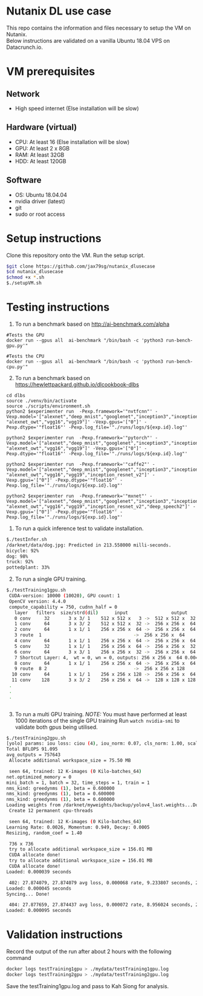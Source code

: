# Nutanix DL use case
This repo contains the information and files necessary to setup the VM on Nutanix.<br>
Below instructions are validated on a vanilla Ubuntu 18.04 VPS on Datacrunch.io.

# VM prerequisites
## Network
- High speed internet (Else installation will be slow)

## Hardware (virtual)
- CPU: At least 16 (Else installation will be slow)
- GPU: At least 2 x 8GB
- RAM: At least 32GB
- HDD: At least 120GB

## Software
- OS: Ubuntu 18.04.04
- nvidia driver (latest)
- git
- sudo or root access

# Setup instructions
Clone this repository onto the VM.
Run the setup script. 
```bash
$git clone https://github.com/jax79sg/nutanix_dlusecase
$cd nutanix_dlusecase
$chmod +x *.sh
$./setupVM.sh
```
# Testing instructions
1. To run a benchmark based on http://ai-benchmark.com/alpha
```
#Tests the GPU
docker run --gpus all  ai-benchmark "/bin/bash -c 'python3 run-bench-gpu.py'" 

#Tests the CPU
docker run --gpus all  ai-benchmark "/bin/bash -c 'python3 run-bench-cpu.py'" 
```

2. To run a benchmark based on https://hewlettpackard.github.io/dlcookbook-dlbs
```
cd dlbs
source ./venv/bin/activate
source ./scripts/environment.sh    
python2 $experimenter run  -Pexp.framework='"nvtfcnn"' -Vexp.model='["alexnet","deep_mnist","googlenet","inception3","inception4","overfeat","resnet18","resnet34","resnet101","resnet152","resnet200","resnet269","vgg11","vgg13","resnet50", "alexnet_owt","vgg16","vgg19"]' -Vexp.gpus='["0"]' -Pexp.dtype='"float16"' -Pexp.log_file='"./runs/logs/${exp.id}.log"'

python2 $experimenter run  -Pexp.framework='"pytorch"' -Vexp.model='["alexnet","deep_mnist","googlenet","inception3","inception4","overfeat","resnet18","resnet34","resnet101","resnet152","resnet200","resnet269","vgg11","vgg13","resnet50", "alexnet_owt","vgg16","vgg19"]' -Vexp.gpus='["0"]' -Pexp.dtype='"float16"' -Pexp.log_file='"./runs/logs/${exp.id}.log"'

python2 $experimenter run  -Pexp.framework='"caffe2"' -Vexp.model='["alexnet","deep_mnist","googlenet","inception3","inception4","overfeat","resnet18","resnet34","resnet101","resnet152","resnet200","resnet269","vgg11","vgg13","resnet50", "alexnet_owt","vgg16","vgg19","inception_resnet_v2"]' -Vexp.gpus='["0"]' -Pexp.dtype='"float16"' -Pexp.log_file='"./runs/logs/${exp.id}.log"'

python2 $experimenter run  -Pexp.framework='"mxnet"' -Vexp.model='["alexnet","deep_mnist","googlenet","inception3","inception4","overfeat","resnet18","resnet34","resnet101","resnet152","resnet200","resnet269","vgg11","vgg13","resnet50", "alexnet_owt","vgg16","vgg19","inception_resnet_v2","deep_speech2"]' -Vexp.gpus='["0"]' -Pexp.dtype='"float16"' -Pexp.log_file='"./runs/logs/${exp.id}.log"'

```

1. To run a quick inference test to validate installation.
```bash
$./testInfer.sh
/darknet/data/dog.jpg: Predicted in 213.558000 milli-seconds.
bicycle: 92%
dog: 98%
truck: 92%
pottedplant: 33%
```

2. To run a single GPU training. 
```bash
$./testTraining1gpu.sh
 CUDA-version: 10000 (10020), GPU count: 1  
 OpenCV version: 4.4.0
 compute_capability = 750, cudnn_half = 0 
   layer   filters  size/strd(dil)      input                output
   0 conv     32       3 x 3/ 1    512 x 512 x   3 ->  512 x 512 x  32 0.453 BF
   1 conv     64       3 x 3/ 2    512 x 512 x  32 ->  256 x 256 x  64 2.416 BF
   2 conv     64       1 x 1/ 1    256 x 256 x  64 ->  256 x 256 x  64 0.537 BF
   3 route  1 		                           ->  256 x 256 x  64 
   4 conv     64       1 x 1/ 1    256 x 256 x  64 ->  256 x 256 x  64 0.537 BF
   5 conv     32       1 x 1/ 1    256 x 256 x  64 ->  256 x 256 x  32 0.268 BF
   6 conv     64       3 x 3/ 1    256 x 256 x  32 ->  256 x 256 x  64 2.416 BF
   7 Shortcut Layer: 4,  wt = 0, wn = 0, outputs: 256 x 256 x  64 0.004 BF
   8 conv     64       1 x 1/ 1    256 x 256 x  64 ->  256 x 256 x  64 0.537 BF
   9 route  8 2 	                           ->  256 x 256 x 128 
  10 conv     64       1 x 1/ 1    256 x 256 x 128 ->  256 x 256 x  64 1.074 BF
  11 conv    128       3 x 3/ 2    256 x 256 x  64 ->  128 x 128 x 128 2.416 BF
 .
 .
 .
 
```

3. To run a multi GPU training. 
*NOTE:* You must have performed at least 1000 iterations of the single GPU training
Run `watch nvidia-smi` to validate both gpus being utilised.
```bash
$./testTraining2gpu.sh
[yolo] params: iou loss: ciou (4), iou_norm: 0.07, cls_norm: 1.00, scale_x_y: 1.05
Total BFLOPS 91.095 
avg_outputs = 757643 
 Allocate additional workspace_size = 75.50 MB 

 seen 64, trained: 12 K-images (0 Kilo-batches_64) 
net.optimized_memory = 0 
mini_batch = 1, batch = 32, time_steps = 1, train = 1 
nms_kind: greedynms (1), beta = 0.600000 
nms_kind: greedynms (1), beta = 0.600000 
nms_kind: greedynms (1), beta = 0.600000 
Loading weights from /darknet/myweights/backup/yolov4_last.weights...Done! Loaded 162 layers from weights-file 
 Create 12 permanent cpu-threads 

 seen 64, trained: 12 K-images (0 Kilo-batches_64) 
Learning Rate: 0.0026, Momentum: 0.949, Decay: 0.0005
Resizing, random_coef = 1.40 

 736 x 736 
 try to allocate additional workspace_size = 156.01 MB 
 CUDA allocate done! 
 try to allocate additional workspace_size = 156.01 MB 
 CUDA allocate done! 
Loaded: 0.000039 seconds

 402: 27.874079, 27.874079 avg loss, 0.000068 rate, 9.233807 seconds, 25728 images, -1.000000 hours left
Loaded: 0.000045 seconds
Syncing... Done!

 404: 27.877659, 27.874437 avg loss, 0.000072 rate, 8.956024 seconds, 25856 images, 1282.733183 hours left
Loaded: 0.000095 seconds

```

# Validation instructions
Record the output of the run after about 2 hours with the following command
```bash
docker logs testTraining1gpu > ./mydata/testTraining1gpu.log
docker logs testTraining2gpu > ./mydata/testTraining2gpu.log
```
Save the testTraining1gpu.log and pass to Kah Siong for analysis.
